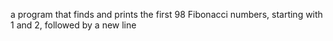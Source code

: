 a program that finds and prints the first 98 Fibonacci numbers, starting with 1 and 2, followed by a new line
